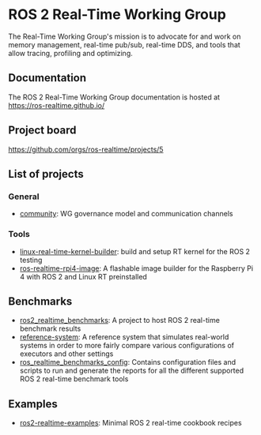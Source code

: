 # ROS 2 Real-Time Working Group

The Real-Time Working Group's mission is to advocate for and work on memory management, real-time pub/sub, real-time DDS, and tools that allow tracing, profiling and optimizing.

## Documentation

The ROS 2 Real-Time Working Group documentation is hosted at https://ros-realtime.github.io/

## Project board

https://github.com/orgs/ros-realtime/projects/5

## List of projects

### General

- [community](https://github.com/ros-realtime/community): WG governance model and communication channels

### Tools
- [linux-real-time-kernel-builder](https://github.com/ros-realtime/linux-real-time-kernel-builder): build and setup RT kernel for the ROS 2 testing
- [ros-realtime-rpi4-image](https://github.com/ros-realtime/ros-realtime-rpi4-image): A flashable image builder for the Raspberry Pi 4 with ROS 2 and Linux RT preinstalled

## Benchmarks
- [ros2_realtime_benchmarks](https://ros-realtime.github.io/ros2_realtime_benchmarks/): A project to host ROS 2 real-time benchmark results
- [reference-system](https://github.com/ros-realtime/reference-system): A reference system that simulates real-world systems in order to more fairly compare various configurations of executors and other settings
- [ros_realtime_benchmarks_config](https://github.com/ros-realtime/ros_realtime_benchmarks_config): Contains configuration files and scripts to run and generate the reports for all the different supported ROS 2 real-time benchmark tools

## Examples

- [ros2-realtime-examples](https://github.com/ros-realtime/ros2-realtime-examples): Minimal ROS 2 real-time cookbook recipes 



